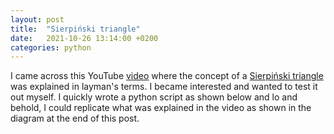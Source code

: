 ```yaml
---
layout: post
title:  "Sierpiński triangle"
date:   2021-10-26 13:14:00 +0200
categories: python
---
```


I came across this YouTube [video](https://www.youtube.com/watch?v=kbKtFN71Lfs) where the concept of a [Sierpiński triangle](https://en.wikipedia.org/wiki/Sierpi%C5%84ski_triangle) was explained in layman's terms. I became interested and wanted to test it out myself. I quickly wrote a python script as shown below and lo and behold, I could replicate what was explained in the video as shown in the diagram at the end of this post.
